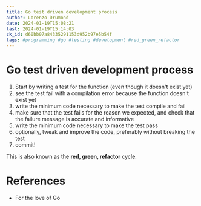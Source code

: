 ```yaml
---
title: Go test driven development process
author: Lorenzo Drumond
date: 2024-01-19T15:08:21
last: 2024-01-19T15:14:03
zk_id: d60bb07a84335291153d952b97e5b54f
tags: #programming #go #testing #development #red_green_refactor
---
```



# Go test driven development process
1. Start by writing a test for the function (even though it doesn't exist yet)
2. see the test fail with a compilation error because the function doesn't exist yet
3. write the minimum code necessary to make the test compile and fail
4. make sure that the test fails for the reason we expected, and check that the failure message is accurate and informative
5. write the minimum code necessary to make the test pass
6. optionally, tweak and improve the code, preferably without breaking the test
7. commit!

This is also known as the __red, green, refactor__ cycle.

# References
- For the love of Go
